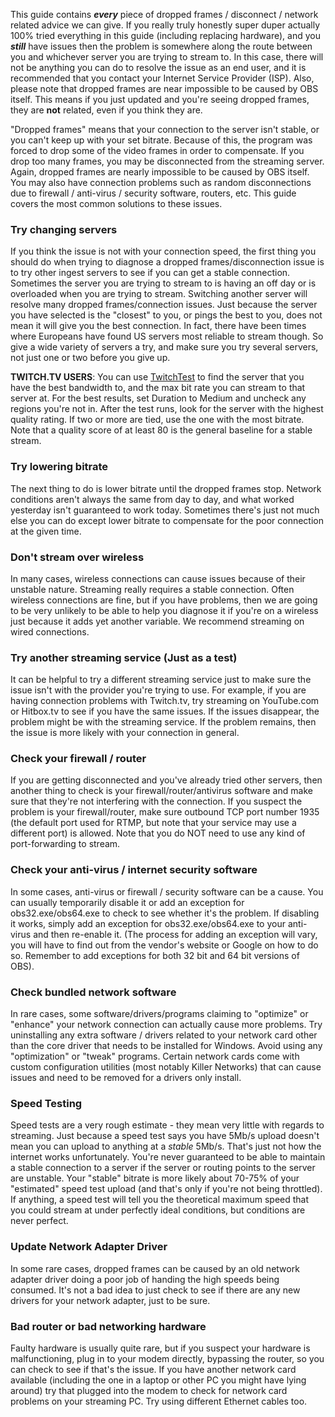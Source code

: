 This guide contains ***every*** piece of dropped frames / disconnect / network related advice we can give. If you really truly honestly super duper actually 100% tried everything in this guide (including replacing hardware), and you ***still*** have issues then the problem is somewhere along the route between you and whichever server you are trying to stream to. In this case, there will not be anything you can do to resolve the issue as an end user, and it is recommended that you contact your Internet Service Provider (ISP). Also, please note that dropped frames are near impossible to be caused by OBS itself. This means if you just updated and you're seeing dropped frames, they are **not** related, even if you think they are.

"Dropped frames" means that your connection to the server isn't stable, or you can't keep up with your set bitrate. Because of this, the program was forced to drop some of the video frames in order to compensate. If you drop too many frames, you may be disconnected from the streaming server. Again, dropped frames are nearly impossible to be caused by OBS itself. You may also have connection problems such as random disconnections due to firewall / anti-virus / security software, routers, etc. This guide covers the most common solutions to these issues.

### Try changing servers 

If you think the issue is not with your connection speed, the first thing you should do when trying to diagnose a dropped frames/disconnection issue is to try other ingest servers to see if you can get a stable connection. Sometimes the server you are trying to stream to is having an off day or is overloaded when you are trying to stream. Switching another server will resolve many dropped frames/connection issues. Just because the server you have selected is the "closest" to you, or pings the best to you, does not mean it will give you the best connection. In fact, there have been times where Europeans have found US servers most reliable to stream though. So give a wide variety of servers a try, and make sure you try several servers, not just one or two before you give up.

**TWITCH.TV USERS**: You can use [TwitchTest](http://www.teamliquid.net/forum/tech-support/478845-twitchtest-twitch-bandwidth-tester) to find the server that you have the best bandwidth to, and the max bit rate you can stream to that server at. For the best results, set Duration to Medium and uncheck any regions you're not in. After the test runs, look for the server with the highest quality rating. If two or more are tied, use the one with the most bitrate. Note that a quality score of at least 80 is the general baseline for a stable stream.

### Try lowering bitrate

The next thing to do is lower bitrate until the dropped frames stop. Network conditions aren't always the same from day to day, and what worked yesterday isn't guaranteed to work today. Sometimes there's just not much else you can do except lower bitrate to compensate for the poor connection at the given time.

### Don't stream over wireless

In many cases, wireless connections can cause issues because of their unstable nature. Streaming really requires a stable connection. Often wireless connections are fine, but if you have problems, then we are going to be very unlikely to be able to help you diagnose it if you're on a wireless just because it adds yet another variable. We recommend streaming on wired connections.

### Try another streaming service (Just as a test)

It can be helpful to try a different streaming service just to make sure the issue isn't with the provider you're trying to use. For example, if you are having connection problems with Twitch.tv, try streaming on YouTube.com or Hitbox.tv to see if you have the same issues. If the issues disappear, the problem might be with the streaming service. If the problem remains, then the issue is more likely with your connection in general.

### Check your firewall / router

If you are getting disconnected and you've already tried other servers, then another thing to check is your firewall/router/antivirus software and make sure that they're not interfering with the connection. If you suspect the problem is your firewall/router, make sure outbound TCP port number 1935 (the default port used for RTMP, but note that your service may use a different port) is allowed. Note that you do NOT need to use any kind of port-forwarding to stream.

### Check your anti-virus / internet security software

In some cases, anti-virus or firewall / security software can be a cause. You can usually temporarily disable it or add an exception for obs32.exe/obs64.exe to check to see whether it's the problem. If disabling it works, simply add an exception for obs32.exe/obs64.exe to your anti-virus and then re-enable it. (The process for adding an exception will vary, you will have to find out from the vendor's website or Google on how to do so. Remember to add exceptions for both 32 bit and 64 bit versions of OBS).

### Check bundled network software

In rare cases, some software/drivers/programs claiming to "optimize" or "enhance" your network connection can actually cause more problems. Try uninstalling any extra software / drivers related to your network card other than the core driver that needs to be installed for Windows. Avoid using any "optimization" or "tweak" programs.  Certain network cards come with custom configuration utilities (most notably Killer Networks) that can cause issues and need to be removed for a drivers only install.

### Speed Testing
Speed tests are a very rough estimate - they mean very little with regards to streaming. Just because a speed test says you have 5Mb/s upload doesn't mean you can upload to anything at a *stable* 5Mb/s. That's just not how the internet works unfortunately. You're never guaranteed to be able to maintain a stable connection to a server if the server or routing points to the server are unstable. Your "stable" bitrate is more likely about 70-75% of your "estimated" speed test upload (and that's only if you're not being throttled). If anything, a speed test will tell you the theoretical maximum speed that you could stream at under perfectly ideal conditions, but conditions are never perfect.

### Update Network Adapter Driver
In some rare cases, dropped frames can be caused by an old network adapter driver doing a poor job of handing the high speeds being consumed. It's not a bad idea to just check to see if there are any new drivers for your network adapter, just to be sure.

### Bad router or bad networking hardware
Faulty hardware is usually quite rare, but if you suspect your hardware is malfunctioning, plug in to your modem directly, bypassing the router, so you can check to see if that's the issue. If you have another network card available (including the one in a laptop or other PC you might have lying around) try that plugged into the modem to check for network card problems on your streaming PC. Try using different Ethernet cables too.